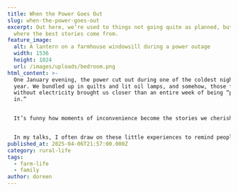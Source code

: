```yaml
---
title: When the Power Goes Out
slug: when-the-power-goes-out
excerpt: Out here, we’re used to things not going quite as planned, but that’s
  where the best stories come from.
feature_image:
  alt: A lantern on a farmhouse windowsill during a power outage
  width: 1536
  height: 1024
  url: /images/uploads/bedroom.png
html_content: >-
  One January evening, the power cut out during one of the coldest nights of the
  year. We bundled up in quilts and lit oil lamps, and somehow, those few hours
  without electricity brought us closer than an entire week of being “plugged
  in.”


  It’s funny how moments of inconvenience become the stories we cherish most.


  In my talks, I often draw on these little experiences to remind people of resilience and the importance of staying connected to each other when the lights go out.
published_at: 2025-04-06T21:57:00.000Z
category: rural-life
tags:
  - farm-life
  - family
author: doreen
---
```

